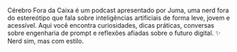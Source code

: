 Cérebro Fora da Caixa é um podcast apresentado por Juma, uma nerd fora do estereótipo que fala sobre inteligências artificiais de forma leve, jovem e acessível. Aqui você encontra curiosidades, dicas práticas, conversas sobre engenharia de prompt e reflexões afiadas sobre o futuro digital. ✨ Nerd sim, mas com estilo.
